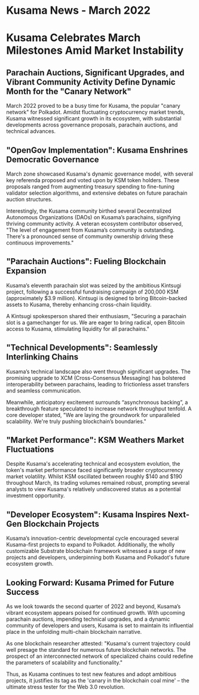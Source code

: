 # Kusama News - March 2022

# Kusama Celebrates March Milestones Amid Market Instability

## Parachain Auctions, Significant Upgrades, and Vibrant Community Activity Define Dynamic Month for the "Canary Network"

March 2022 proved to be a busy time for Kusama, the popular "canary network" for
Polkadot. Amidst fluctuating cryptocurrency market trends, Kusama witnessed
significant growth in its ecosystem, with substantial developments across
governance proposals, parachain auctions, and technical advances.

## "OpenGov Implementation": Kusama Enshrines Democratic Governance

March zone showcased Kusama's dynamic governance model, with several key
referenda proposed and voted upon by KSM token holders. These proposals ranged
from augmenting treasury spending to fine-tuning validator selection algorithms,
and extensive debates on future parachain auction structures.

Interestingly, the Kusama community birthed several Decentralized Autonomous
Organizations (DAOs) on Kusama’s parachains, signifying thriving community
activity. A veteran ecosystem contributor observed, "The level of engagement
from Kusama’s community is outstanding. There's a pronounced sense of community
ownership driving these continuous improvements."

## "Parachain Auctions": Fueling Blockchain Expansion

Kusama’s eleventh parachain slot was seized by the ambitious Kintsugi project,
following a successful fundraising campaign of 200,000 KSM (approximately $3.9
million). Kintsugi is designed to bring Bitcoin-backed assets to Kusama, thereby
enhancing cross-chain liquidity.

A Kintsugi spokesperson shared their enthusiasm, "Securing a parachain slot is a
gamechanger for us. We are eager to bring radical, open Bitcoin access to
Kusama, stimulating liquidity for all parachains."

## "Technical Developments": Seamlessly Interlinking Chains

Kusama’s technical landscape also went through significant upgrades. The
promising upgrade to XCM (Cross-Consensus Messaging) has bolstered
interoperability between parachains, leading to frictionless asset transfers and
seamless communication.

Meanwhile, anticipatory excitement surrounds “asynchronous backing”, a
breakthrough feature speculated to increase network throughput tenfold. A core
developer stated, "We are laying the groundwork for unparalleled scalability.
We're truly pushing blockchain’s boundaries."

## "Market Performance": KSM Weathers Market Fluctuations

Despite Kusama's accelerating technical and ecosystem evolution, the token's
market performance faced significantly broader cryptocurrency market volatility.
Whilst KSM oscillated between roughly $140 and $190 throughout March, its
trading volumes remained robust, prompting several analysts to view Kusama's
relatively undiscovered status as a potential investment opportunity.

## "Developer Ecosystem": Kusama Inspires Next-Gen Blockchain Projects

Kusama’s innovation-centric developmental cycle encouraged several Kusama-first
projects to expand to Polkadot. Additionally, the wholly customizable Substrate
blockchain framework witnessed a surge of new projects and developers,
underpinning both Kusama and Polkadot's future ecosystem growth.

## Looking Forward: Kusama Primed for Future Success

As we look towards the second quarter of 2022 and beyond, Kusama’s vibrant
ecosystem appears poised for continued growth. With upcoming parachain auctions,
impending technical upgrades, and a dynamic community of developers and users,
Kusama is set to maintain its influential place in the unfolding multi-chain
blockchain narrative.

As one blockchain researcher attested: "Kusama's current trajectory could well
presage the standard for numerous future blockchain networks. The prospect of an
interconnected network of specialized chains could redefine the parameters of
scalability and functionality."

Thus, as Kusama continues to test new features and adopt ambitious projects, it
justifies its tag as the 'canary in the blockchain coal mine' – the ultimate
stress tester for the Web 3.0 revolution.

